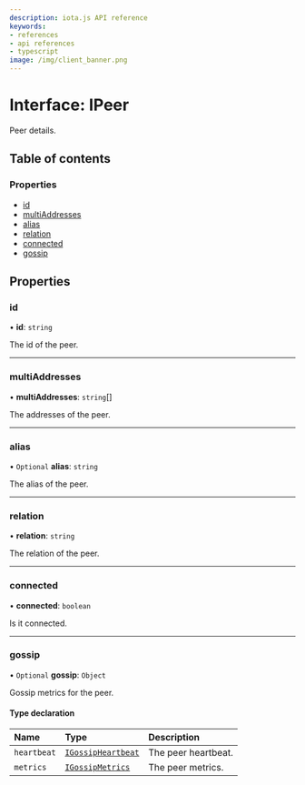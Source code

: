 ```yaml
---
description: iota.js API reference
keywords:
- references
- api references
- typescript
image: /img/client_banner.png
---
```

# Interface: IPeer

Peer details.

## Table of contents

### Properties

- [id](IPeer.md#id)
- [multiAddresses](IPeer.md#multiaddresses)
- [alias](IPeer.md#alias)
- [relation](IPeer.md#relation)
- [connected](IPeer.md#connected)
- [gossip](IPeer.md#gossip)

## Properties

### id

• **id**: `string`

The id of the peer.

___

### multiAddresses

• **multiAddresses**: `string`[]

The addresses of the peer.

___

### alias

• `Optional` **alias**: `string`

The alias of the peer.

___

### relation

• **relation**: `string`

The relation of the peer.

___

### connected

• **connected**: `boolean`

Is it connected.

___

### gossip

• `Optional` **gossip**: `Object`

Gossip metrics for the peer.

#### Type declaration

| Name | Type | Description |
| :------ | :------ | :------ |
| `heartbeat` | [`IGossipHeartbeat`](IGossipHeartbeat.md) | The peer heartbeat. |
| `metrics` | [`IGossipMetrics`](IGossipMetrics.md) | The peer metrics. |

